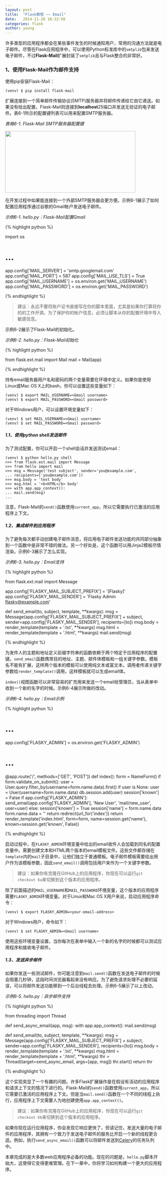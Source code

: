 ```yaml
---
layout: post
title:  "Flask教程 —— Email"
date:   2014-11-28 16:32:50
categories: flask
author: young
---
```


许多类型的应用程序都会在某些事件发生的时候通知用户，常用的沟通方法就是电子邮件。尽管在Flask应用程序中，可以使用Python标准库中的`smtplib`包来发送电子邮件，不过**Flask-Mail**扩展封装了`smtplib`且与Flask整合的非常好。

### **1、使用Flask-Mail作为邮件支持**

使用pip安装Flask-Mail：
    
    (venv) $ pip install flask-mail

扩展连接到一个简单邮件传输协议(SMTP)服务器并将邮件传递给它由它递送。如果没有给出配置，Flask-Mail则连接到**localhost**25端口并发送无验证的电子邮件。表6-1所示的配置键列表可以用来配置SMTP服务器。

_表格6-1. Flask-Mail SMTP服务器配置键_

<img style="width:419px; height:198px;" src="http://young-py.github.io/imgs/flask6-01.png">

在开发过程中如果能连接到一个外部SMTP服务器会更方便。示例6-1展示了如何配置应用程序通过谷歌的Gmail帐户发送电子邮件。

_示例6-1. hello.py：Flask-Mail配置Gmail_

{% highlight python %}

import os
# ...
app.config['MAIL_SERVER'] = 'smtp.googlemail.com' 
app.config['MAIL_PORT'] = 587
app.config['MAIL_USE_TLS'] = True
app.config['MAIL_USERNAME'] = os.environ.get('MAIL_USERNAME') 
app.config['MAIL_PASSWORD'] = os.environ.get('MAIL_PASSWORD')

{% endhighlight %}

>建议：永远不要将账户证书直接写在你的脚本里面，尤其是如果你打算将你的的工作开源。为了保护你的帐户信息，必须让脚本从你的配置环境中导入敏感信息。

示例6-2展示了Flask-Mail的初始化。

_示例6-2. hello.py：Flask-Mail初始化_

{% highlight python %}

from flask.ext.mail import 
Mail mail = Mail(app)

{% endhighlight %}

持有email服务器用户名和密码的两个变量需要在环境中定义。如果你是使用Linux或Mac OS X上的bash，你可以设置这些变量如下：

    (venv) $ export MAIL_USERNAME=<Gmail username>
    (venv) $ export MAIL_PASSWORD=<Gmail password>

对于Windows用户，可以设置环境变量如下：

    (venv) $ set MAIL_USERNAME=<Gmail username>
    (venv) $ set MAIL_PASSWORD=<Gmail password>

##### **1.1、使用python shell发送邮件**

为了测试配置，你可以开启一个shell会话并发送测试email：

    (venv) $ python hello.py shell
    >>> from flask.ext.mail import Message
    >>> from hello import mail
    >>> msg = Message('test subject', sender='you@example.com', 
    ... recipients=['you@example.com'])
    >>> msg.body = 'text body'
    >>> msg.html = '<b>HTML</b> body'
    >>> with app.app_context():
    ... mail.send(msg)
    ...

注意，Flask-Mail的`send()`函数使用`current_app`，所以它需要执行已激活的应用程序上下文。

##### **1.2、集成邮件到应用程序**

为了避免每次都手动创建电子邮件消息，将应用电子邮件发送功能的共同部分抽象到一个函数中是非常不错的做法。另一个好处是，这个函数可以用Jinja2模板尽情渲染。示例6-3展示了怎么实现。

_示例6-3. hello.py：Email支持_

{% highlight python %}

from flask.ext.mail import Message 

app.config['FLASKY_MAIL_SUBJECT_PREFIX'] = '[Flasky]'
app.config['FLASKY_MAIL_SENDER'] = 'Flasky Admin <flasky@example.com>'

def send_email(to, subject, template, **kwargs):
    msg = Message(app.config['FLASKY_MAIL_SUBJECT_PREFIX'] + subject,
                  sender=app.config['FLASKY_MAIL_SENDER'], recipients=[to])
    msg.body = render_template(template + '.txt', **kwargs)
    msg.html = render_template(template + '.html', **kwargs)
    mail.send(msg)

{% endhighlight %}

为发件人的主题和地址定义前缀字符串的函数依赖于两个特定于应用程序的配置键。`send_email`函数携带目的地址、主题、邮件体模板和一组关键字参数。模板名不能有扩展，这样两个版本的模板可以使用纯文本或富文本。调用者传递关键字参数给`render_template()`调用，这样模板就可以生成email体。

`index()`视图函数可以非常容易的扩充用来发送一个email给管理员，当从表单中收到一个新的名字的时候。示例6-4展示所做的改动。

_示例6-4. hello.py：Email示例_

{% highlight python %}

# ...
app.config['FLASKY_ADMIN'] = os.environ.get('FLASKY_ADMIN') 
# ...
@app.route('/', methods=['GET', 'POST'])
def index():
    form = NameForm()
    if form.validate_on_submit():
        user = User.query.filter_by(username=form.name.data).first() 
        if user is None:
            user = User(username=form.name.data) 
            db.session.add(user) 
            session['known'] = False
            if app.config['FLASKY_ADMIN']:
                send_email(app.config['FLASKY_ADMIN'], 'New User',
                           'mail/new_user', user=user)
        else:
            session['known'] = True
        session['name'] = form.name.data 
        form.name.data = ''
        return redirect(url_for('index'))
    return render_template('index.html', form=form, name=session.get('name'), 
                            known=session.get('known', False))

{% endhighlight %}

启动过程中，在`FLASKY_ADMIN`环境变量中给出的email收件人会加载到同名的配置变量中。需要创建文本和HTML两个版本的email模板文件。这些文件都存储在`template`内的`mail`子目录中，让他们独立于普通模板。电子邮件模板需要给出用户作为该模板参数，因此`send_email()`调用包括用户来作为一个关键字参数。

>建议：如果你有克隆在GitHub上的应用程序，你现在可以运行`git checkout 6a`来切换到这个版本的应用程序。

除了前面描述的`MAIL_USERNAME`和`MAIL_PASSWORD`环境变量，这个版本的应用程序需要`FLASKY_ADMIN`环境变量。对于Linux和Mac OS X用户来说，启动应用程序命令：

    (venv) $ export FLASKY_ADMIN=<your-email-address>

对于Windows用户，命令如下：
    
    (venv) $ set FLASKY_ADMIN=<Gmail username>

使用这些环境变量设置，当你每次在表单中输入一个新的名字的时候都可以测试应用程序和接收电子邮件。

##### **1.3、发送异步邮件**

如果你发送一些测试邮件，你可能注意到`mail.send()`函数在发送电子邮件的时候会阻塞几秒钟，这段时间浏览器看起来没有响应。为了避免请求处理不必要的延误，可以将邮件发送功能移到一个后台线程去处理。示例6-5展示了以上改动。

_示例6-5. hello.py：异步邮件支持_

{% highlight python %}

from threading import Thread 

def send_async_email(app, msg):
    with app.app_context():
        mail.send(msg)

def send_email(to, subject, template, **kwargs):
    msg = Message(app.config['FLASKY_MAIL_SUBJECT_PREFIX'] + subject,
                  sender=app.config['FLASKY_MAIL_SENDER'], recipients=[to])
    msg.body = render_template(template + '.txt', **kwargs)
    msg.html = render_template(template + '.html', **kwargs) 
    thr = Thread(target=send_async_email, args=[app, msg]) 
    thr.start()
    return thr

{% endhighlight %}

这个实现突显了一个有趣的问题。许多Flask扩展操作是在假设有活动的应用程序和请求上下文的情况下进行的。Flask-Mail的`send()`函数使用`current_app`，所以它需要已激活的应用程序上下文。但是当`mail.send()`函数在一个不同的线程上执行，应用程序上下文需要人为地创建使用`app.app_context()`。

>建议：如果你有克隆在GitHub上的应用程序，你现在可以运行`git checkout 6b`来切换到这个版本的应用程序。

如果你现在运行应用程序，你会发现它响应更快了，但请记住，发送大量的电子邮件的应用程序，其拥有一个致力于发送电子邮件的服务比开启一个新的线程更合适。例如，执行`send_async_email()`函数可以将邮件发送到[Celery](http://www.celeryproject.org/)的任务队列中。

本章完成的是大多数web应用程序必备的功能。现在的问题是，`hello.py`脚本开始大，这使得它变得更难管理。在下一章中，你将学习如何构建一个更大的应用程序。





